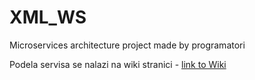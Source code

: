 # XML_WS
Microservices architecture project made by programatori

Podela servisa se nalazi na wiki stranici - [link to Wiki](https://github.com/DamjanPantic/XML_WS/wiki)
